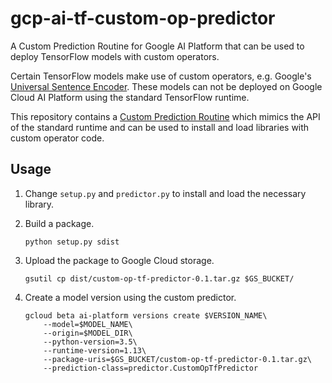 # gcp-ai-tf-custom-op-predictor
A Custom Prediction Routine for Google AI Platform that can be used to deploy TensorFlow models with custom operators.

Certain TensorFlow models make use of custom operators, e.g. Google's [Universal Sentence Encoder](https://tfhub.dev/google/universal-sentence-encoder-multilingual-large/1). These models can not be deployed on Google Cloud AI Platform using the standard TensorFlow runtime.

This repository contains a [Custom Prediction Routine](https://cloud.google.com/ml-engine/docs/tensorflow/custom-prediction-routines) which
mimics the API of the standard runtime and can be used to install and load libraries with custom operator code.

## Usage

1. Change `setup.py` and `predictor.py` to install and load the necessary library.
2. Build a package.

    ```
    python setup.py sdist
    ```

3. Upload the package to Google Cloud storage.

    ```
    gsutil cp dist/custom-op-tf-predictor-0.1.tar.gz $GS_BUCKET/
    ```

4. Create a model version using the custom predictor.

    ```
    gcloud beta ai-platform versions create $VERSION_NAME\
        --model=$MODEL_NAME\
        --origin=$MODEL_DIR\
        --python-version=3.5\
        --runtime-version=1.13\
        --package-uris=$GS_BUCKET/custom-op-tf-predictor-0.1.tar.gz\
        --prediction-class=predictor.CustomOpTfPredictor
    ```
